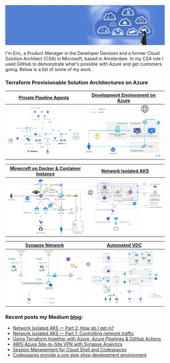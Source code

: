 ![](images/1517654827293.jpeg)

I'm Eric, a Product Manager in the Developer Devision and a former Cloud Solution Architect (CSA) in Microsoft, based in Amsterdam. 
In my CSA role I used GitHub to demonstrate what's possible with Azure and get customers going. Below is a list of some of my work.


### Terraform Provisionable Solution Architectures on Azure


[Private Pipeline Agents](https://github.com/geekzter/azure-pipeline-agents) | [Development Environment on Azure](https://github.com/geekzter/azure-devenv)
--- | --- 
<a href="https://github.com/geekzter/azure-pipeline-agents"><img width="360" src="https://github.com/geekzter/azure-pipeline-agents/raw/master/visuals/diagram.png"></a> | <a href="https://github.com/geekzter/azure-devenv"><img width="360" src="https://github.com/geekzter/azure-devenv/raw/master/visuals/region.png"></a> 

[Minecraft on Docker & Container Instance](https://github.com/geekzter/azure-minecraft-docker) | [Network Isolated AKS](https://github.com/geekzter/azure-aks)
--- | --- 
<a href="https://github.com/geekzter/azure-minecraft-docker"><img width="360" src="https://github.com/geekzter/azure-minecraft-docker/raw/main/visuals/diagram.png"></a> | <a href="https://github.com/geekzter/azure-aks"><img width="360" src="https://github.com/geekzter/azure-aks/raw/main/visuals/diagram.png"></a> 

[Synapse Network](https://github.com/geekzter/synapse-network) | [Automated VDC](https://github.com/geekzter/azure-vdc)
--- | --- 
<a href="https://github.com/geekzter/synapse-network"><img width="360" src="https://github.com/geekzter/synapse-network/raw/main/visuals/overview.png"></a> |  <a href="https://github.com/geekzter/azure-vdc"><img width="360" src="https://github.com/geekzter/azure-vdc/raw/master/diagram.png"></a>


### Recent posts my Medium [blog](https://geekzter.medium.com/):
- [Network Isolated AKS — Part 2: How do I get in?](https://geekzter.medium.com/network-isolated-aks-part-2-how-do-i-get-in-1c01d0c1b115)
- [Network Isolated AKS — Part 1: Controlling network traffic](https://geekzter.medium.com/network-isolated-aks-part-1-controlling-network-traffic-2cd0e045352d)
- [Using Terraform together with Azure, Azure Pipelines & GitHub Actions](https://geekzter.medium.com/using-terraform-with-azure-azure-pipelines-github-actions-86e043bd0d9e)
- [AWS-Azure Site-to-Site VPN with Synapse Analytics](https://geekzter.medium.com/aws-azure-site-to-site-vpn-with-synapse-analytics-d38af287b388)
- [Session Management for Cloud Shell and Codespaces](https://geekzter.medium.com/session-management-for-cloud-shell-and-codespaces-29f474925c53)
- [Codespaces provide a one stop shop development environment](https://geekzter.medium.com/codespaces-provide-a-one-stop-shop-development-environment-8fbad6716d53)

